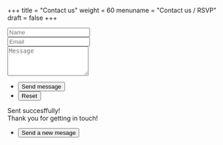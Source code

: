 +++
title = "Contact us"
weight = 60
menuname = "Contact us / RSVP"
draft = false
+++

<form id="contactform" method="post" action="https://formspree.io/marinagioelesposi@gmail.com">
	<div class="field half first">
		<input type="text" name="name" id="name" placeholder="Name"/>
	</div>
	<div class="field half">
		<input type="email" id="email" name="email" placeholder="Email">
	</div>
	<div class="field">
		<textarea name="message" id="message" rows="4" placeholder="Message"></textarea>
	</div>
	<ul class="actions">
		<li><input type="submit" value="Send message" class="special" /></li>
		<li><input type="reset" value="Reset" /></li>
	</ul>
	<input type="hidden" name="_next" value="?sent#formspree" />
	<input type="hidden" name="_subject" value="Subject for your mail like new message" />
	<input type="text" name="_gotcha" style="display:none" />
</form>
<span id="contactformsent">Sent succesffully! <br>
Thank you for getting in touch!<br>
</span>
<form id="contactform2">
	<ul class="actions">
		<li><input type="submit" value="Send a new mesage" class="special" /></li>
	</ul>
	<input type="hidden" name="_next" value="#formspree" />
	<input type="text" name="_gotcha" style="display:none" />
</form>




<script>
$(document).ready(function($) { 
    $(function(){
        if (window.location.search == "?sent") {
        	$('#contactform').hide();
			$('#contactformsent').show();
			$('#contactform2').show();
        } else {
			$('#contactformsent').hide();
			$('#contactform').show();
			$('#contactform2').hide();
        }
    });
});
</script>
